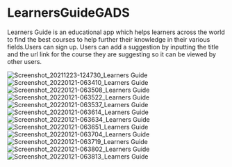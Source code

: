 # LearnersGuideGADS

Learners Guide is an educational app which helps learners across the world to find the best courses to help further
their knowledge in their various fields.Users can sign up. Users can add a suggestion by inputting the title and the url link for the course they are suggesting so it can be viewed by other users.



![Screenshot_20211223-124730_Learners Guide](https://user-images.githubusercontent.com/74765532/150473702-e17afe4f-0791-495c-a95d-e6591d7bc9c2.jpg)
![Screenshot_20220121-063410_Learners Guide](https://user-images.githubusercontent.com/74765532/150473704-f1af898b-743a-4d25-bb0e-4291486d13ae.jpg)
![Screenshot_20220121-063508_Learners Guide](https://user-images.githubusercontent.com/74765532/150473706-0ce3a1c4-4351-4c99-81bd-67912e0ff902.jpg)
![Screenshot_20220121-063522_Learners Guide](https://user-images.githubusercontent.com/74765532/150473708-e320c3c2-6b7e-4fc0-885b-20d4281b3ab0.jpg)
![Screenshot_20220121-063537_Learners Guide](https://user-images.githubusercontent.com/74765532/150473709-c64858d5-2fb3-49b5-b2d6-8e93629814fb.jpg)
![Screenshot_20220121-063614_Learners Guide](https://user-images.githubusercontent.com/74765532/150473710-e5534cf3-d99d-4c63-b9aa-b118be029707.jpg)
![Screenshot_20220121-063634_Learners Guide](https://user-images.githubusercontent.com/74765532/150473711-b45a2216-6745-4876-b1d0-4612c71233a6.jpg)
![Screenshot_20220121-063651_Learners Guide](https://user-images.githubusercontent.com/74765532/150473715-c7563f93-c437-4549-8ed8-af919827010a.jpg)
![Screenshot_20220121-063704_Learners Guide](https://user-images.githubusercontent.com/74765532/150473716-b3c5ad8d-7d83-4a88-8969-797d48d80e87.jpg)
![Screenshot_20220121-063719_Learners Guide](https://user-images.githubusercontent.com/74765532/150473718-e1d95768-e070-4aff-afdc-4d7f6e1e7de1.jpg)
![Screenshot_20220121-063802_Learners Guide](https://user-images.githubusercontent.com/74765532/150473720-d6625c0e-0bfe-4416-9c5a-580a515b72df.jpg)
![Screenshot_20220121-063813_Learners Guide](https://user-images.githubusercontent.com/74765532/150474140-5081b286-2a63-4bd6-a4fc-0e06b074caa2.jpg)

